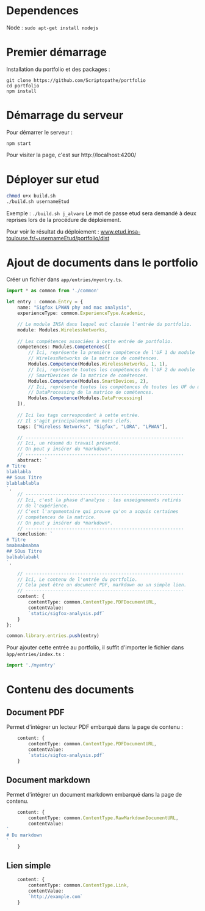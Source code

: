 # Dependences
Node :              ```sudo apt-get install nodejs```

# Premier démarrage
Installation du portfolio et des packages :
```
git clone https://github.com/Scriptopathe/portfolio
cd portfolio
npm install
```

# Démarrage du serveur
Pour démarrer le serveur :
```
npm start
```

Pour visiter la page, c'est sur http://localhost:4200/

# Déployer sur etud

```bash
chmod u+x build.sh 
./build.sh usernameEtud
```

Exemple : ```./build.sh j_alvare```
Le mot de passe etud sera demandé à deux reprises lors de la procédure de déploiement.

Pour voir le résultat du déploiement :
www.etud.insa-toulouse.fr/~usernameEtud/portfolio/dist

# Ajout de documents dans le portfolio
Créer un fichier dans ```app/entries/myentry.ts```.

```typescript
import * as common from './common'

let entry : common.Entry = {
    name: "Sigfox LPWAN phy and mac analysis",
    experienceType: common.ExperienceType.Academic,

    // Le module INSA dans lequel est classée l'entrée du portfolio.
    module: Modules.WirelessNetworks,
    
    // Les compétences associées à cette entrée de portfolio.
    competences: Modules.Competences([
        // Ici, représente la première compétence de l'UF 1 du module
        // WirelessNetworks de la matrice de cométences. 
        Modules.Competence(Modules.WirelessNetworks, 1, 1),
        // Ici, représente toutes les compétences de l'UF 2 du module
        // SmartDevices de la matrice de cométences. 
        Modules.Competence(Modules.SmartDevices, 2),
        // Ici, représente toutes les compétences de toutes les UF du module
        // DataProcessing de la matrice de cométences. 
        Modules.Competence(Modules.DataProcessing)
    ]),
    
    // Ici les tags correspondant à cette entrée.
    // Il s'agit principalement de mots clefs.
    tags: ["Wireless Networks", "Sigfox", "LORA", "LPWAN"],

    // ----------------------------------------------------------
    // Ici, un résumé du travail présenté.
    // On peut y insérer du *markdown*. 
    // ----------------------------------------------------------
    abstract: `
# Titre
blablabla
## Sous Titre
blablablabla
`,
    // ----------------------------------------------------------
    // Ici, c'est la phase d'analyse : les enseignements retirés
    // de l'expérience. 
    // C'est l'argumentaire qui prouve qu'on a acquis certaines 
    // compétences de la matrice.
    // On peut y insérer du *markdown*.
    // ----------------------------------------------------------
    conclusion: `
# Titre
bmabmabmabma
## SOus Titre
balbablababl
`,

    // ----------------------------------------------------------
    // Ici, Le contenu de l'entrée du portfolio. 
    // Cela peut être un document PDF, markdown ou un simple lien.
    // ----------------------------------------------------------
    content: {
        contentType: common.ContentType.PDFDocumentURL,
        contentValue: 
        `static/sigfox-analysis.pdf`
    }
};

common.library.entries.push(entry)
```

Pour ajouter cette entrée au portfolio, il suffit d'importer le fichier 
dans ```àpp/entries/index.ts``` :

```typescript
import './myentry'
```

# Contenu des documents
## Document PDF
Permet d'intégrer un lecteur PDF embarqué dans la page de contenu :
```typescript
    content: {
        contentType: common.ContentType.PDFDocumentURL,
        contentValue: 
        `static/sigfox-analysis.pdf`
    }
```

## Document markdown
Permet d'intégrer un document markdown embarqué dans la page de contenu.

```typescript
    content: {
        contentType: common.ContentType.RawMarkdownDocumentURL,
        contentValue: 
`
# Du markdown 
`
    }
```

## Lien simple
```typescript
    content: {
        contentType: common.ContentType.Link,
        contentValue: 
        `http://example.com`
    }
```